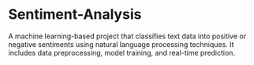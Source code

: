# Sentiment-Analysis
A machine learning-based project that classifies text data into positive or negative sentiments using natural language processing techniques. It includes data preprocessing, model training, and real-time prediction.
